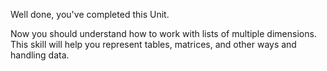 Well done, you've completed this Unit.

Now you should understand how to work with lists of multiple dimensions. This skill will help you represent tables, matrices, and other ways and handling data.
